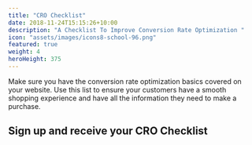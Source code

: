 ```yaml
---
title: "CRO Checklist"
date: 2018-11-24T15:15:26+10:00
description: "A Checklist To Improve Conversion Rate Optimization "
icon: "assets/images/icons8-school-96.png"
featured: true
weight: 4
heroHeight: 375
---
```


Make sure you have the conversion rate optimization basics covered on your website. Use this list to ensure your customers have a smooth shopping experience and have all the information they need to make a purchase.

## Sign up and receive your CRO Checklist

<div class="_form_21 justify-content-start mt-4 mb-4"></div><script src="https://experimentzone.activehosted.com/f/embed.php?id=21" type="text/javascript" charset="utf-8"></script>

